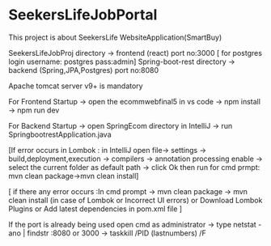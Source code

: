 # SeekersLifeJobPortal

This project is about SeekersLife WebsiteApplication(SmartBuy)

SeekersLifeJobProj directory -> frontend (react) port no:3000 [ for postgres login username: postgres  pass:admin]
Spring-boot-rest directory -> backend (Spring,JPA,Postgres) port no:8080 

Apache tomcat server v9+ is mandatory

For Frontend Startup -> open the ecommwebfinal5 in vs code -> npm install -> npm run dev 

For Backend Startup  -> open SpringEcom directory in IntelliJ -> run SpringbootrestApplication.java

[If error occurs in Lombok : in IntelliJ open file-> settings -> build,deployment,execution -> compilers -> annotation processing enable -> select the current folder as default path -> click Ok then run for cmd prmpt: mvn clean package->mvn clean install]

[ if there any error occurs :In cmd prompt -> mvn clean package -> mvn clean install (in case of Lombok or Incorrect UI errors) or Download Lombok Plugins or Add latest dependencies in pom.xml file ]

  If the port is already being used open cmd as administrator -> type netstat -ano | findstr :8080 or 3000 -> taskkill /PID (lastnumbers) /F
